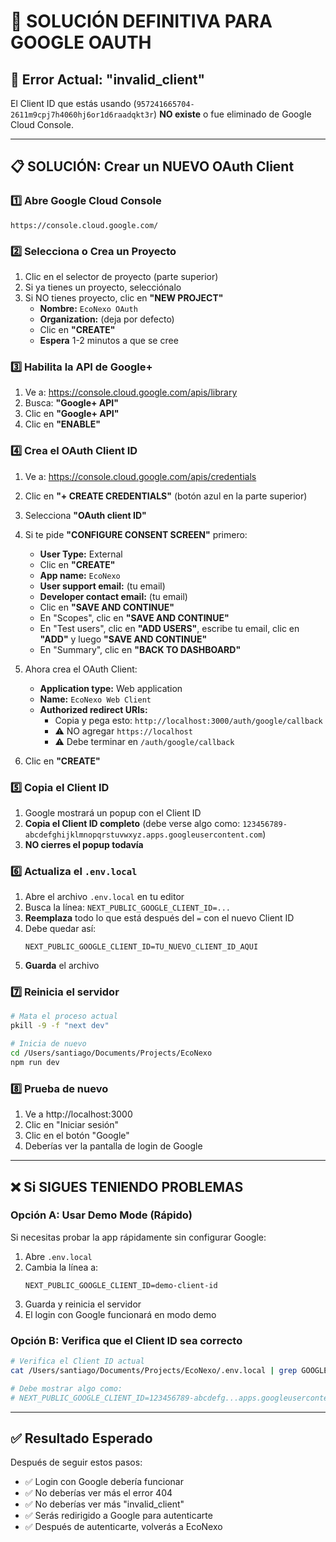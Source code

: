 # 🔧 SOLUCIÓN DEFINITIVA PARA GOOGLE OAUTH

## 🚨 Error Actual: "invalid_client"

El Client ID que estás usando (`957241665704-2611m9cpj7h4060hj6or1d6raadqkt3r`) **NO existe** o fue eliminado de Google Cloud Console.

---

## 📋 SOLUCIÓN: Crear un NUEVO OAuth Client

### 1️⃣ Abre Google Cloud Console
```
https://console.cloud.google.com/
```

### 2️⃣ Selecciona o Crea un Proyecto
1. Clic en el selector de proyecto (parte superior)
2. Si ya tienes un proyecto, selecciónalo
3. Si NO tienes proyecto, clic en **"NEW PROJECT"**
   - **Nombre:** `EcoNexo OAuth`
   - **Organization:** (deja por defecto)
   - Clic en **"CREATE"**
   - **Espera** 1-2 minutos a que se cree

### 3️⃣ Habilita la API de Google+
1. Ve a: https://console.cloud.google.com/apis/library
2. Busca: **"Google+ API"**
3. Clic en **"Google+ API"**
4. Clic en **"ENABLE"**

### 4️⃣ Crea el OAuth Client ID
1. Ve a: https://console.cloud.google.com/apis/credentials
2. Clic en **"+ CREATE CREDENTIALS"** (botón azul en la parte superior)
3. Selecciona **"OAuth client ID"**
4. Si te pide **"CONFIGURE CONSENT SCREEN"** primero:
   - **User Type:** External
   - Clic en **"CREATE"**
   - **App name:** `EcoNexo`
   - **User support email:** (tu email)
   - **Developer contact email:** (tu email)
   - Clic en **"SAVE AND CONTINUE"**
   - En "Scopes", clic en **"SAVE AND CONTINUE"**
   - En "Test users", clic en **"ADD USERS"**, escribe tu email, clic en **"ADD"** y luego **"SAVE AND CONTINUE"**
   - En "Summary", clic en **"BACK TO DASHBOARD"**

5. Ahora crea el OAuth Client:
   - **Application type:** Web application
   - **Name:** `EcoNexo Web Client`
   - **Authorized redirect URIs:**
     - Copia y pega esto: `http://localhost:3000/auth/google/callback`
     - ⚠️ NO agregar `https://localhost`
     - ⚠️ Debe terminar en `/auth/google/callback`
   
6. Clic en **"CREATE"**

### 5️⃣ Copia el Client ID
1. Google mostrará un popup con el Client ID
2. **Copia el Client ID completo** (debe verse algo como: `123456789-abcdefghijklmnopqrstuvwxyz.apps.googleusercontent.com`)
3. **NO cierres el popup todavía**

### 6️⃣ Actualiza el `.env.local`
1. Abre el archivo `.env.local` en tu editor
2. Busca la línea: `NEXT_PUBLIC_GOOGLE_CLIENT_ID=...`
3. **Reemplaza** todo lo que está después del `=` con el nuevo Client ID
4. Debe quedar así:
   ```
   NEXT_PUBLIC_GOOGLE_CLIENT_ID=TU_NUEVO_CLIENT_ID_AQUI
   ```
5. **Guarda** el archivo

### 7️⃣ Reinicia el servidor
```bash
# Mata el proceso actual
pkill -9 -f "next dev"

# Inicia de nuevo
cd /Users/santiago/Documents/Projects/EcoNexo
npm run dev
```

### 8️⃣ Prueba de nuevo
1. Ve a http://localhost:3000
2. Clic en "Iniciar sesión"
3. Clic en el botón "Google"
4. Deberías ver la pantalla de login de Google

---

## ❌ Si SIGUES TENIENDO PROBLEMAS

### Opción A: Usar Demo Mode (Rápido)
Si necesitas probar la app rápidamente sin configurar Google:

1. Abre `.env.local`
2. Cambia la línea a:
   ```
   NEXT_PUBLIC_GOOGLE_CLIENT_ID=demo-client-id
   ```
3. Guarda y reinicia el servidor
4. El login con Google funcionará en modo demo

### Opción B: Verifica que el Client ID sea correcto
```bash
# Verifica el Client ID actual
cat /Users/santiago/Documents/Projects/EcoNexo/.env.local | grep GOOGLE_CLIENT_ID

# Debe mostrar algo como:
# NEXT_PUBLIC_GOOGLE_CLIENT_ID=123456789-abcdefg...apps.googleusercontent.com
```

---

## ✅ Resultado Esperado

Después de seguir estos pasos:
- ✅ Login con Google debería funcionar
- ✅ No deberías ver más el error 404
- ✅ No deberías ver más "invalid_client"
- ✅ Serás redirigido a Google para autenticarte
- ✅ Después de autenticarte, volverás a EcoNexo


